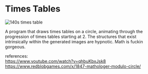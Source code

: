 # Times Tables  

![140s times table](./140.gif)  

A program that draws times tables on a circle, animating through the progression of times tables starting at 2. The structures that exist intrinsically within the generated images are hypnotic. Math is fuckin gorgeous. 

references:    
https://www.youtube.com/watch?v=qhbuKbxJsk8    
https://www.redblobgames.com/x/1847-mathologer-modulo-circle/   

